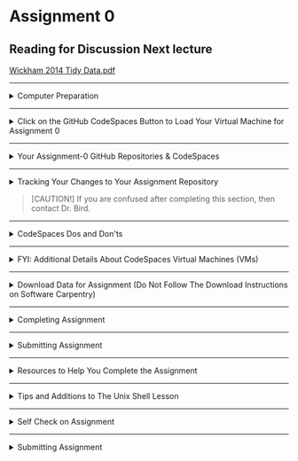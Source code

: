 # Assignment 0 

## Reading for Discussion Next lecture

[Wickham 2014 Tidy Data.pdf](https://github.com/tamucc-comp-bio/classroom_repo_2025/tree/main/literature)

---

<details><summary>Computer Preparation</summary>
<p>

## Computer Preparation

Use GitHub CodeSpaces to complete this assignment.  

If you did not yet set up GitHub CodeSpaces (we did it in [Lecture 0](https://github.com/tamucc-comp-bio/classroom_repo_2025/blob/main/lectures/lecture00.md)) then do that now: [Instructions](https://github.com/tamucc-comp-bio/how_to/blob/main/howto_github_codespaces.md)

 </p>
</details>

---

<details><summary>Click on the GitHub CodeSpaces Button to Load Your Virtual Machine for Assignment 0</summary>
<p>

## Click on the GitHub CodeSpaces Button to Load Your Virtual Machine for Assignment 0

![terminal](images/codespaces_button.png)

It will take a minute for the CodeSpaces virtual machine to load.  Once it's loaded, you should see this on your screen:

![](images/codespaces.png)

In the codespaces window, the side panel shows the files and directories in the assignment repo.

![]()

The upper panel is a file viewer/editor and it should be showing you this `README.md` file that you are reading.

![]()

The lower panel is an Ubuntu terminal.  I specifically set up your virtual machine to have Ubuntu because that's all you need for this assignment.

![]()

If everything is making sense up to here, then you have successfully loaded the GitHub repo for Assignment 0 to your CodeSpaces virtual machine.  

 </p>
</details>

---

<details><summary>Your Assignment-0 GitHub Repositories & CodeSpaces</summary>
<p>

## Your Assignment-0 GitHub Repositories & CodeSpaces

Each student has their own assignment repository. It is private so that only you and Dr. Bird can see it.  Your personal assignment repo has been `cloned` into your Codespaces virtual machine and you are presumably reading this document (`README.md`) from that clone.

There is now one copy of your assignment in the primary GitHub repo which was created when you accepted this assignment, and there is another copy of your repo here in the CodeSpaces virtual machine.  

The location of your primary assignment repo is in this location: github.com/comp-bio-master/wk00-assignment-0-YourGitHubUserName.  Replace "YourGitHubUserName" with your GitHub username and you have the URL to that repository. You can bookmark that link for convenience, **BUT DO NOT EDIT THE PRIMARY COPY OF THE REPO**.

 </p>
</details>

---

<details><summary>Tracking Your Changes to Your Assignment Repository</summary>
<p>

## Tracking Your Changes to Your Assignment Repository

You will be editing your assignment repo in the CodeSpaces virtual machine.  The changes you make to your assignment repository here in the virtual machine are not immediatly applied to the primary copy. You have to explicitly use `git` to track the changes you've made, and then send them to the primary copy of the rep. 

Let's provide a demonstration.

1. Use the `ls` command in your CodeSpaces terminal to print the directories and files in your assignment repo to the screen.

```bash
ls
```

2. Run this line of code in your CodeSpaces terminal to create a file named `my_first_file.txt`:

```bash
touch my_first_file.txt
```

3. Run `ls` again and you should now see `my_first_file.txt`

```bash
ls
```

4. If you take a look at your primary repo (github.com/comp-bio-master/wk00-assignment-0-YourGitHubUserName) and refresh the page, you will not see `my_first_file.txt`

5. We can track your changes in the copy of your assignment repo in your CodeSpaces virtual machine using `git add` and `git commit` and then send them to the primary copy of the repo using `git push`:

```bash
git add --all
git commit -m "completed first task")
git push  
```

6. If you take a look at your primary repo (github.com/comp-bio-master/wk00-assignment-0-YourGitHubUserName) and refresh the page, you will see `my_first_file.txt`

Congratulations!  You're now tracking the changes to your assignment repo in the CodeSpaces virtual machine.

 </p>
</details>

> [CAUTION!] 
> If you are confused after completing this section, then contact Dr. Bird.

---

<details><summary>CodeSpaces Dos and Don'ts</summary>
<p>

## CodeSpaces Dos and Don'ts

1. *Do* use `git add`, `git commit`, and `git push` to track you changes and back them up to the primary copy of the repository.

2. *Do* stop the virtual machine when you are not working on this assignment. [Instructions](https://github.com/tamucc-comp-bio/how_to/blob/main/howto_github_codespaces.md#-3-stopping-your-codespace)

3. *DO NOT* delete this virtual machine until you have pushed the changes you made in the virtual machine to the repo. Stopping the machine will not cause any problems. Deleting it will cause you to lose your work.

When you have completed the assigment you will `push` your changes to the primary copy of the repo.

 </p>
</details>

---

<details><summary>FYI: Additional Details About CodeSpaces Virtual Machines (VMs)</summary>
<p>

## FYI: Additional Details About CodeSpaces Virtual Machines (VMs)

* You can only have 2 VMs at any one time.  It doesn't matter if they are running or stopped as far as I know.
* If you need to spin up a third VM then you have to delete an existing virtual machine.  You can find your VM in your [CodeSpaces Page](https://github.com/codespaces) - scroll to the bottom.

![](images/codespaces_vms.png)

* If you dilligently `push` your changes to the primary github repo, then deleting a VM should not be a big deal beaause all of the important files are in the primary repo.
* There is a limitation on the number of hours you can run CodeSpaces VMs per month (30-45), so be sure to stop them when you are not using them.  [Instructions](https://github.com/tamucc-comp-bio/how_to/blob/main/howto_github_codespaces.md#-3-stopping-your-codespace)

</p>
</details>

---

<details><summary>Download Data for Assignment (Do Not Follow The Download Instructions on Software Carpentry)</summary>
<p>

## Setup the Data for This Assignment (Do Not Follow The Download Instructions on Software Carpentry)

I have already **downloaded the data file for the lesson** (`shell-lesson-data.zip`) to the assignment repo.  Copy and paste the following commands into your terminal and run them by hitting the <ENTER/RETURN> key.

1. Decompress the directories and files for the assignment

```bash
unzip shell-lesson-data.zip
```

2. Make a new directory called `Desktop` in the home directory of your VM

```
mkdir ~/Desktop
```

3. Move the unzipped dir to the Desktop dir in the home dir (needed for instructions in Software Carpentry to work)

```
mv shell-lesson-data ~/Desktop
```

4. Goto the home dir in your VM

```
cd ~
```

> [NOTE!]
> Unless you specifically set up keystrokes in CodeSpaces, you will have to use the mouse to copy and paste.

</p>
</details>

---

<details><summary>Completing Assignment</summary>
<p>

## Completing Assignment

We have a steep learning curve to traverse, so we are going to "flip" the classroom next week. Flipping the classroom means that you work on the material to be covered before we address it in lecture.  Then we can spend time in lecture going over the most challenging topics, as identified by you. Then we will continue together in lecture through new material that builds upon this assignment.

Your assignment is to work through [Software Carpentry's The Unix Shell](https://swcarpentry.github.io/shell-novice/) from "Introducing the Shell" through "Working with Files and Directories". 

> [NOTE!]
> You should set up your computer to have one window with your CodeSpaces terminal (or shell) and one with the software carpentry web page side by side)

![](images/split_screen.png)

Note that we have already completed the Download Files, Install Software, and Open a New Shell sections. Proceed directly to [1. Introducing the Shell](https://swcarpentry.github.io/shell-novice/01-intro.html)

Read through and complete the lessons. Everytime there's a code block (has a blue line across top), run the command in the code block into your terminal. The tutorial will also show you the expected output in the block with the black line across the top (don't type this in, only the commands under the blue lines).  

> [NOTE!]
> Don't type the $ in the code blocks.  That's the command prompt.

![](images/assignment_0_codeblock.png)

Refer to the helpful information below while you work through the Software Carpentry Lessons.

</p>
</details>

---

<details><summary>Submitting Assignment</summary>
<p>

## Submitting Assignment
When you complete the assignment, run the following lines of code in your CodeSpaces terminal to save everything to the repo.

```bash
# goto the VM home dir
cd ~

# move your work back to the repo and goto the repo dir
# replace YourGitHubUserNameUserName with your GitHub user name.
mv Desktop /workspaces/wk00-assignment-0-YourGitHubUserNameUserName  
cd /workspaces/wk00-assignment-0-YourGitHubUserNameUserName 

# add, commit, and push to github
git add --all
git commit -m "submitting assignment"
git push
```

</p>
</details>

---

<details><summary>Resources to Help You Complete the Assignment</summary>
<p>

## Resources to Help You Complete the Assignment

I highly recommend that you print out the [Linux Cheat Sheet](https://github.com/tamucc-comp-bio/classroom_repo_2025/blob/main/resources/README.md) which I created for myself and my students when I was learning `bash`. Print it out and use it as a mousepad.  It's unique because it translates english into `bash`.

ChatGPT, Google Gemini, and Anthropic Claude are all useful AI large language models for assisting you in understanding the concepts in this assignment. They are really good at interpreting error messages for you.

</p>
</details>

---

<details><summary>Tips and Additions to The Unix Shell Lesson</summary>
<p>

## Tips and Additions to The Unix Shell Lesson

I made these notes, which are organized by the sections of the assignment, to help you navigate sticking points in the assignment and supplement the information provided by Software Carpentry.  

### 1. [Introducing the Shell](https://swcarpentry.github.io/shell-novice/01-intro/index.html)

* If you are using GitHub CodeSpaces, after running `pwd` you should see `/home/vscode`

### 2. [Navigating Files and Directories](https://swcarpentry.github.io/shell-novice/02-filedir/index.html)

* those with Ubuntu running in windows won't have a `Desktop` dir unless you follow the data download instructions above. 
* realize that you will have your own home directory with your username.  It won't be named `nelle`
  
* use `ctrl+l` keystroke to clear the terminal (those with macs, try `command+l`).  that's a lower case `L`
* my favorite `ls` flags, aka options
  * `ls -ltrh` list all file details (`l`) with human readable file sizes (`h`) in reverse (`r`) chronological order (`t`)
  * `ls -lh`  list all file details (`l`) with human readable file sizes (`h`)
  * `ls -lhd */` list all file details (`l`) with human readable file sizes (`h`), but only directories (`d`) not files
  * I've never used the `-F` flag, frankly you don't need it

### 3. [Working With Files and Directories](https://swcarpentry.github.io/shell-novice/03-create/index.html)

* realize that the orange boxes don't always pertain to the directory structure in your lesson data.  For example, the 2nd one (Moving Files to a new folder) does not refer to our directory structure, but rather a hypothetical directory structure on Jamie's computer.  Who's Jamie?  idk

</p>
</details>

---

<details><summary>Self Check on Assignment</summary>
<p>

## Self Check on Assignment

If you did everything correctly, then the directory structure of your `shell-lesson-data` directory should look like that below.

You can check your work by visualizing your assignment directory tree with the following command and argument:

```bash
tree ~/Desktop/shell-lesson-data
```

![](images/assignment_0_answer.png)

</p>
</details>

---

<details><summary>Submitting Assignment</summary>
<p>

## Submitting Assignment

When you complete the assignment, run the following lines of code in your CodeSpaces terminal to save everything to the repo.

```bash
# goto the VM home dir
cd ~

# move your work back to the repo and goto the repo dir
# replace YourGitHubUserNameUserName with your GitHub user name.
mv Desktop /workspaces/wk00-assignment-0-YourGitHubUserNameUserName  
cd /workspaces/wk00-assignment-0-YourGitHubUserNameUserName 

# add, commit, and push to github
git add --all
git commit -m "submitting assignment"
git push
```


